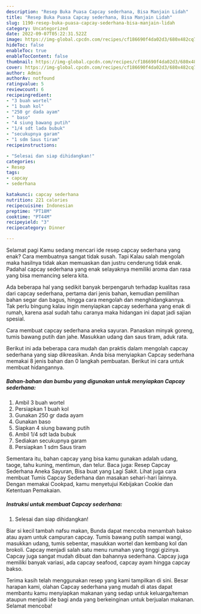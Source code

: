 ```yaml
---
description: "Resep Buka Puasa Capcay sederhana, Bisa Manjain Lidah"
title: "Resep Buka Puasa Capcay sederhana, Bisa Manjain Lidah"
slug: 1190-resep-buka-puasa-capcay-sederhana-bisa-manjain-lidah
category: Uncategorized
date: 2022-09-07T05:22:31.522Z
image: https://img-global.cpcdn.com/recipes/cf186690f4da02d3/680x482cq70/capcay-sederhana-foto-resep-utama.jpg
hideToc: false
enableToc: true
enableTocContent: false
thumbnail: https://img-global.cpcdn.com/recipes/cf186690f4da02d3/680x482cq70/capcay-sederhana-foto-resep-utama.jpg
cover: https://img-global.cpcdn.com/recipes/cf186690f4da02d3/680x482cq70/capcay-sederhana-foto-resep-utama.jpg
author: Admin
authorAv: notfound
ratingvalue: 5
reviewcount: 6
recipeingredient:
- "3 buah wortel"
- "1 buah kol"
- "250 gr dada ayam"
- " baso"
- "4 siung bawang putih"
- "1/4 sdt lada bubuk"
- "secukupnya garam"
- "1 sdm Saus tiram"
recipeinstructions:

- "Selesai dan siap dihidangkan!"
categories:
- Resep
tags:
- capcay
- sederhana

katakunci: capcay sederhana 
nutrition: 221 calories
recipecuisine: Indonesian
preptime: "PT18M"
cooktime: "PT44M"
recipeyield: "3"
recipecategory: Dinner

---
```



Selamat pagi Kamu sedang mencari ide resep capcay sederhana yang enak? Cara membuatnya sangat tidak susah. Tapi Kalau salah mengolah maka hasilnya tidak akan memuaskan dan justru cenderung tidak enak. Padahal capcay sederhana yang enak selayaknya memiliki aroma dan rasa yang bisa memancing selera kita.


Ada beberapa hal yang sedikit banyak berpengaruh terhadap kualitas rasa dari capcay sederhana, pertama dari jenis bahan, kemudian pemilihan bahan segar dan bagus, hingga cara mengolah dan menghidangkannya. Tak perlu bingung kalau ingin menyiapkan capcay sederhana yang enak di rumah, karena asal sudah tahu caranya maka hidangan ini dapat jadi sajian spesial.

Cara membuat capcay sederhana aneka sayuran. Panaskan minyak goreng, tumis bawang putih dan jahe. Masukkan udang dan saus tiram, aduk rata.


Berikut ini ada beberapa cara mudah dan praktis dalam mengolah capcay sederhana yang siap dikreasikan. Anda bisa menyiapkan Capcay sederhana memakai 8 jenis bahan dan 0 langkah pembuatan. Berikut ini cara untuk membuat hidangannya.

<!--inarticleads1-->

##### Bahan-bahan dan bumbu yang digunakan untuk menyiapkan Capcay sederhana:

1. Ambil 3 buah wortel
1. Persiapkan 1 buah kol
1. Gunakan 250 gr dada ayam
1. Gunakan  baso
1. Siapkan 4 siung bawang putih
1. Ambil 1/4 sdt lada bubuk
1. Sediakan secukupnya garam
1. Persiapkan 1 sdm Saus tiram


Sementara itu, bahan capcay yang bisa kamu gunakan adalah udang, taoge, tahu kuning, mentimun, dan telur. Baca juga: Resep Capcay Sederhana Aneka Sayuran, Bisa buat yang Lagi Sakit. Lihat juga cara membuat Tumis Capcay Sederhana dan masakan sehari-hari lainnya. Dengan memakai Cookpad, kamu menyetujui Kebijakan Cookie dan Ketentuan Pemakaian. 

<!--inarticleads2-->

##### Instruksi untuk membuat Capcay sederhana:


1. Selesai dan siap dihidangkan!

Biar si kecil tambah nafsu makan, Bunda dapat mencoba menambah bakso atau ayam untuk campuran capcay. Tumis bawang putih sampai wangi, masukkan udang, tumis sebentar, masukkan wortel dan kembang kol dan brokoli. Capcay menjadi salah satu menu rumahan yang tinggi gizinya. Capcay juga sangat mudah dibuat dan bahannya sederhana. Capcay juga memiliki banyak variasi, ada capcay seafood, capcay ayam hingga capcay bakso. 

Terima kasih telah menggunakan resep yang kami tampilkan di sini. Besar harapan kami, olahan Capcay sederhana yang mudah di atas dapat membantu kamu menyiapkan makanan yang sedap untuk keluarga/teman ataupun menjadi ide bagi anda yang berkeinginan untuk berjualan makanan. Selamat mencoba!
